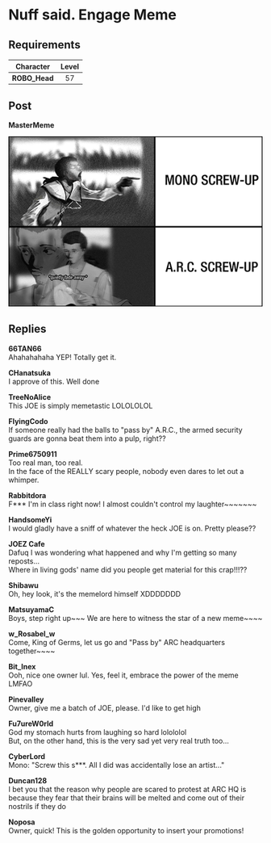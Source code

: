 # Nuff said. Engage Meme
## Requirements
|  Character  |Level|
|-------------|:---:|
|**ROBO_Head**| 57  |

## Post
**MasterMeme**<br>


![o9401.png](./attachments/o9401.png)
## Replies
**66TAN66**<br>
Ahahahahaha YEP! Totally get it.

**CHanatsuka**<br>
I approve of this. Well done

**TreeNoAlice**<br>
This JOE is simply memetastic LOLOLOLOL

**FlyingCodo**<br>
If someone really had the balls to "pass by" A.R.C., the armed security guards are gonna beat them into a pulp, right??

**Prime6750911**<br>
Too real man, too real.<br>
In the face of the REALLY scary people, nobody even dares to let out a whimper.

**Rabbitdora**<br>
F\*\*\* I'm in class right now! I almost couldn't control my laughter\~\~\~\~\~\~\~

**HandsomeYi**<br>
I would gladly have a sniff of whatever the heck JOE is on. Pretty please??

**JOEZ Cafe**<br>
Dafuq I was wondering what happened and why I'm getting so many reposts...<br>
Where in living gods' name did you people get material for this crap!!!?? 

**Shibawu**<br>
Oh, hey look, it's the memelord himself XDDDDDDD

**MatsuyamaC**<br>
Boys, step right up\~\~\~ We are here to witness the star of a new meme\~\~\~\~

**w_Rosabel_w**<br>
Come, King of Germs, let us go and "Pass by" ARC headquarters together\~\~\~\~

**Bit_Inex**<br>
Ooh, nice one owner lul. Yes, feel it, embrace the power of the meme LMFAO

**Pinevalley**<br>
Owner, give me a batch of JOE, please. I'd like to get high

**Fu7ureW0rld**<br>
God my stomach hurts from laughing so hard lolololol<br>
But, on the other hand, this is the very sad yet very real truth too...

**CyberLord**<br>
Mono: "Screw this s\*\*\*. All I did was accidentally lose an artist..."

**Duncan128**<br>
I bet you that the reason why people are scared to protest at ARC HQ is because they fear that their brains will be melted and come out of their nostrils if they do

**Noposa**<br>
Owner, quick! This is the golden opportunity to insert your promotions!

